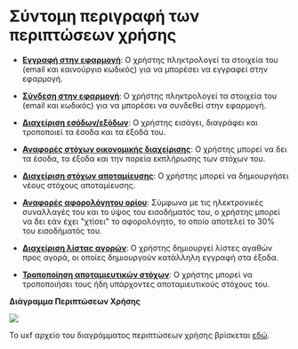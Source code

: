 <h1>Σύντομη περιγραφή των περιπτώσεων χρήσης</h1>

* [__Εγγραφή στην εφαρμογή__](https://gitlab.com/softeng-2019-20/fin-assistant/-/blob/master/requirements/use%20cases/uc6-%CE%95%CE%B3%CE%B3%CF%81%CE%B1%CF%86%CE%AE%20%CF%83%CF%84%CE%B7%CE%BD%20%CE%B5%CF%86%CE%B1%CF%81%CE%BC%CE%BF%CE%B3%CE%AE.md): Ο χρήστης πληκτρολογεί τα στοιχεία του (email και καινούργιο κωδικός) για να μπορέσει να εγγραφεί στην εφαρμογή.

* [__Σύνδεση στην εφαρμογή__](https://gitlab.com/softeng-2019-20/fin-assistant/-/blob/master/requirements/use%20cases/uc7-%CE%A3%CF%8D%CE%BD%CE%B4%CE%B5%CF%83%CE%B7%20%CF%83%CF%84%CE%B7%CE%BD%20%CE%B5%CF%86%CE%B1%CF%81%CE%BC%CE%BF%CE%B3%CE%AE.md): Ο χρήστης πληκτρολογεί τα στοιχεία του (email και κωδικός) για να μπορέσει να συνδεθεί στην εφαρμογή.

* [__Διαχείριση εσόδων/εξόδων__](https://gitlab.com/softeng-2019-20/fin-assistant/-/blob/master/requirements/use%20cases/uc3-%CE%94%CE%B9%CE%B1%CF%87%CE%B5%CE%AF%CF%81%CE%B9%CF%83%CE%B7%20%CE%B5%CF%83%CF%8C%CE%B4%CF%89%CE%BD-%CE%B5%CE%BE%CF%8C%CE%B4%CF%89%CE%BD.md): Ο χρήστης εισάγει, διαγράφει και τροποποιεί τα έσοδα και τα έξοδά του.

* [__Αναφορές στόχων οικονομικής διαχείρισης__](https://gitlab.com/softeng-2019-20/fin-assistant/-/blob/master/requirements/use%20cases/uc2-%CE%91%CE%BD%CE%B1%CF%86%CE%BF%CF%81%CE%AD%CF%82%20%CF%83%CF%84%CF%8C%CF%87%CF%89%CE%BD%20%CE%BF%CE%B9%CE%BA%CE%BF%CE%BD%CE%BF%CE%BC%CE%B9%CE%BA%CE%AE%CF%82%20%CE%B4%CE%B9%CE%B1%CF%87%CE%B5%CE%AF%CF%81%CE%B9%CF%83%CE%B7%CF%82.md): Ο χρήστης μπορεί να δει τα έσοδα, τα έξοδα και την πορεία εκπλήρωσης των στόχων του.

* [__Διαχείριση στόχων αποταμίευσης__](https://gitlab.com/softeng-2019-20/fin-assistant/-/blob/master/requirements/use%20cases/uc5-%CE%94%CE%B9%CE%B1%CF%87%CE%B5%CE%AF%CF%81%CE%B9%CF%83%CE%B7%20%CF%83%CF%84%CF%8C%CF%87%CF%89%CE%BD%20%CE%B1%CF%80%CE%BF%CF%84%CE%B1%CE%BC%CE%AF%CE%B5%CF%85%CF%83%CE%B7%CF%82.md): Ο χρήστης μπορεί να δημιουργήσει νέους στόχους αποταμίευσης.

* [__Αναφορές αφορολόγητου ορίου__](https://gitlab.com/softeng-2019-20/fin-assistant/-/blob/master/requirements/use%20cases/uc1-%CE%91%CE%BD%CE%B1%CF%86%CE%BF%CF%81%CE%AD%CF%82%20%CE%B1%CF%86%CE%BF%CF%81%CE%BF%CE%BB%CF%8C%CE%B3%CE%B7%CF%84%CE%BF%CF%85%20%CE%BF%CF%81%CE%AF%CE%BF%CF%85.md): Σύμφωνα με τις ηλεκτρονικές συναλλαγές του και το ύψος του εισοδήματός του, ο χρήστης μπορεί να δει εάν έχει "χτίσει" το αφορολόγητο, το οποίο αποτελεί το 30% του εισοδήματός του.

* [__Διαχείριση λίστας αγορών__](https://gitlab.com/softeng-2019-20/fin-assistant/-/blob/master/requirements/use%20cases/uc4-%CE%94%CE%B9%CE%B1%CF%87%CE%B5%CE%AF%CF%81%CE%B9%CF%83%CE%B7%20%CE%BB%CE%AF%CF%83%CF%84%CE%B1%CF%82%20%CE%B1%CE%B3%CE%BF%CF%81%CF%8E%CE%BD.md): Ο χρήστης δημιουργεί λίστες αγαθών προς αγορά, οι οποίες δημιουργούν κατάλληλη εγγραφή στα έξοδα.

* [__Τροποποίηση αποταμιευτικών στόχων__](https://gitlab.com/softeng-2019-20/fin-assistant/-/blob/master/requirements/use%20cases/uc8-%CE%A4%CF%81%CE%BF%CF%80%CE%BF%CF%80%CE%BF%CE%AF%CE%B7%CF%83%CE%B7%20%CE%B1%CF%80%CE%BF%CF%84%CE%B1%CE%BC%CE%B9%CE%B5%CF%85%CF%84%CE%B9%CE%BA%CF%8E%CE%BD%20%CF%83%CF%84%CF%8C%CF%87%CF%89%CE%BD.md): Ο χρήστης μπορεί να τροποποιήσει τους ήδη υπάρχοντες αποταμιευτικούς στόχους του.


**Διάγραμμα Περιπτώσεων Χρήσης**

<img src =https://gitlab.com/softeng-2019-20/fin-assistant/-/blob/master/diagrams/use%20case.png>



<!--Η εικόνα του διαγράμματος περιπτώσεων χρήσης βρίσκεται [εδώ](https://gitlab.com/softeng-2019-20/fin-assistant/-/blob/master/diagrams/use%20case.jpg).-->

Το uxf αρχείο του διαγράμματος περιπτώσεων χρήσης βρίσκεται [εδώ](https://gitlab.com/softeng-2019-20/fin-assistant/-/blob/master/diagrams/use%20case.uxf).

